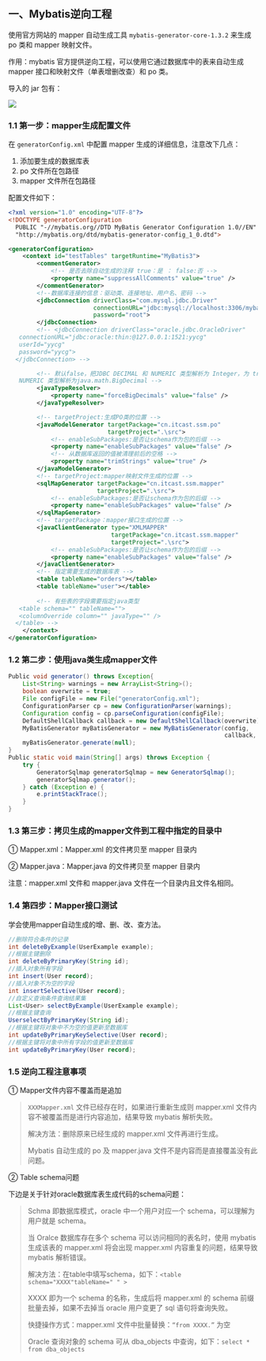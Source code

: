 
## 一、Mybatis逆向工程

使用官方网站的 mapper 自动生成工具 `mybatis-generator-core-1.3.2` 来生成 po 类和 mapper 映射文件。

作用：mybatis 官方提供逆向工程，可以使用它通过数据库中的表来自动生成 mapper 接口和映射文件（单表增删改查）和 po 类。

导入的 jar 包有：

![](https://img-1256179949.cos.ap-shanghai.myqcloud.com/18-8-25-35977007.jpg)

### 1.1 第一步：mapper生成配置文件

在 `generatorConfig.xml` 中配置 mapper 生成的详细信息，注意改下几点：

1. 添加要生成的数据库表
2. po 文件所在包路径
3. mapper 文件所在包路径

配置文件如下：

``` xml
<?xml version="1.0" encoding="UTF-8"?>
<!DOCTYPE generatorConfiguration
  PUBLIC "-//mybatis.org//DTD MyBatis Generator Configuration 1.0//EN"
  "http://mybatis.org/dtd/mybatis-generator-config_1_0.dtd">

<generatorConfiguration>
    <context id="testTables" targetRuntime="MyBatis3">
        <commentGenerator>
            <!-- 是否去除自动生成的注释 true：是 ： false:否 -->
            <property name="suppressAllComments" value="true" />
        </commentGenerator>
        <!--数据库连接的信息：驱动类、连接地址、用户名、密码 -->
        <jdbcConnection driverClass="com.mysql.jdbc.Driver"
                        connectionURL="jdbc:mysql://localhost:3306/mybatis" userId="root"
                        password="root">
        </jdbcConnection>
        <!-- <jdbcConnection driverClass="oracle.jdbc.OracleDriver"
   connectionURL="jdbc:oracle:thin:@127.0.0.1:1521:yycg" 
   userId="yycg"
   password="yycg">
  </jdbcConnection> -->

        <!-- 默认false，把JDBC DECIMAL 和 NUMERIC 类型解析为 Integer，为 true时把JDBC DECIMAL 和 
   NUMERIC 类型解析为java.math.BigDecimal -->
        <javaTypeResolver>
            <property name="forceBigDecimals" value="false" />
        </javaTypeResolver>

        <!-- targetProject:生成PO类的位置 -->
        <javaModelGenerator targetPackage="cn.itcast.ssm.po"
                            targetProject=".\src">
            <!-- enableSubPackages:是否让schema作为包的后缀 -->
            <property name="enableSubPackages" value="false" />
            <!-- 从数据库返回的值被清理前后的空格 -->
            <property name="trimStrings" value="true" />
        </javaModelGenerator>
        <!-- targetProject:mapper映射文件生成的位置 -->
        <sqlMapGenerator targetPackage="cn.itcast.ssm.mapper" 
                         targetProject=".\src">
            <!-- enableSubPackages:是否让schema作为包的后缀 -->
            <property name="enableSubPackages" value="false" />
        </sqlMapGenerator>
        <!-- targetPackage：mapper接口生成的位置 -->
        <javaClientGenerator type="XMLMAPPER"
                             targetPackage="cn.itcast.ssm.mapper" 
                             targetProject=".\src">
            <!-- enableSubPackages:是否让schema作为包的后缀 -->
            <property name="enableSubPackages" value="false" />
        </javaClientGenerator>
        <!-- 指定需要生成的数据库表 -->
        <table tableName="orders"></table>
        <table tableName="user"></table>
    
        <!-- 有些表的字段需要指定java类型
   <table schema="" tableName="">
   <columnOverride column="" javaType="" />
  </table> -->
    </context>
</generatorConfiguration>
```

### 1.2 第二步：使用java类生成mapper文件 

``` java
Public void generator() throws Exception{
    List<String> warnings = new ArrayList<String>();
    boolean overwrite = true;
    File configFile = new File("generatorConfig.xml"); 
    ConfigurationParser cp = new ConfigurationParser(warnings);
    Configuration config = cp.parseConfiguration(configFile);
    DefaultShellCallback callback = new DefaultShellCallback(overwrite);
    MyBatisGenerator myBatisGenerator = new MyBatisGenerator(config,
                                                             callback, warnings);
    myBatisGenerator.generate(null);
}
Public static void main(String[] args) throws Exception {
    try {
        GeneratorSqlmap generatorSqlmap = new GeneratorSqlmap();
        generatorSqlmap.generator();
    } catch (Exception e) {
        e.printStackTrace();
    }
}
```

### 1.3 第三步：拷贝生成的mapper文件到工程中指定的目录中

① Mapper.xml：Mapper.xml 的文件拷贝至 mapper 目录内

② Mapper.java：Mapper.java 的文件拷贝至 mapper 目录内

注意：mapper.xml 文件和 mapper.java 文件在一个目录内且文件名相同。

### 1.4 第四步：Mapper接口测试

学会使用mapper自动生成的增、删、改、查方法。

``` java
//删除符合条件的记录
int deleteByExample(UserExample example);
//根据主键删除
int deleteByPrimaryKey(String id);
//插入对象所有字段
int insert(User record);
//插入对象不为空的字段
int insertSelective(User record);
//自定义查询条件查询结果集
List<User> selectByExample(UserExample example);
//根据主键查询
UserselectByPrimaryKey(String id);
//根据主键将对象中不为空的值更新至数据库
int updateByPrimaryKeySelective(User record);
//根据主键将对象中所有字段的值更新至数据库
int updateByPrimaryKey(User record);
```

### 1.5  逆向工程注意事项

① Mapper文件内容不覆盖而是追加

> `XXXMapper.xml` 文件已经存在时，如果进行重新生成则 mapper.xml 文件内容不被覆盖而是进行内容追加，结果导致 mybatis 解析失败。
>
> 解决方法：删除原来已经生成的 mapper.xml 文件再进行生成。
>
> Mybatis 自动生成的 po 及 mapper.java 文件不是内容而是直接覆盖没有此问题。

② Table schema问题

下边是关于针对oracle数据库表生成代码的schema问题：

> Schma 即数据库模式，oracle 中一个用户对应一个 schema，可以理解为用户就是 schema。
>
> 当 Oralce 数据库存在多个 schema 可以访问相同的表名时，使用 mybatis 生成该表的 mapper.xml 将会出现 mapper.xml 内容重复的问题，结果导致 mybatis 解析错误。
>
> 解决方法：在table中填写schema，如下：`<table schema="XXXX"tableName=" " >`
>
> XXXX 即为一个 schema 的名称，生成后将 mapper.xml 的 schema 前缀批量去掉，如果不去掉当 oracle 用户变更了 sql 语句将查询失败。
>
> 快捷操作方式：mapper.xml 文件中批量替换：`“from XXXX.”` 为空
>
> Oracle 查询对象的 schema 可从 dba_objects 中查询，如下：`select * from dba_objects`


